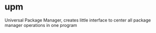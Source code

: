 # upm
Universal Package Manager, creates little interface to center all package manager operations in one program
